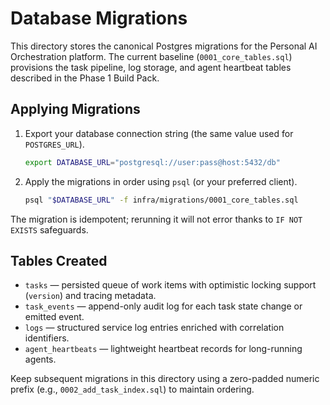 # Database Migrations

This directory stores the canonical Postgres migrations for the Personal AI Orchestration platform. The current baseline (`0001_core_tables.sql`) provisions the task pipeline, log storage, and agent heartbeat tables described in the Phase 1 Build Pack.

## Applying Migrations

1. Export your database connection string (the same value used for `POSTGRES_URL`).

   ```bash
   export DATABASE_URL="postgresql://user:pass@host:5432/db"
   ```

2. Apply the migrations in order using `psql` (or your preferred client).

   ```bash
   psql "$DATABASE_URL" -f infra/migrations/0001_core_tables.sql
   ```

The migration is idempotent; rerunning it will not error thanks to `IF NOT EXISTS` safeguards.

## Tables Created

- `tasks` — persisted queue of work items with optimistic locking support (`version`) and tracing metadata.
- `task_events` — append-only audit log for each task state change or emitted event.
- `logs` — structured service log entries enriched with correlation identifiers.
- `agent_heartbeats` — lightweight heartbeat records for long-running agents.

Keep subsequent migrations in this directory using a zero-padded numeric prefix (e.g., `0002_add_task_index.sql`) to maintain ordering.
